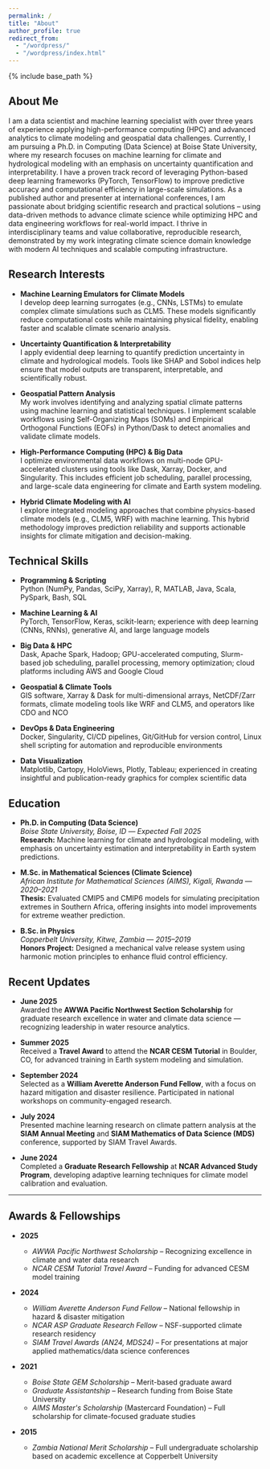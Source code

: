 ```yaml
---
permalink: /
title: "About"
author_profile: true
redirect_from: 
  - "/wordpress/"
  - "/wordpress/index.html"
---
```


{% include base_path %}

## About Me

I am a data scientist and machine learning specialist with over three years of experience applying high-performance computing (HPC) and advanced analytics to climate modeling and geospatial data challenges. Currently, I am pursuing a Ph.D. in Computing (Data Science) at Boise State University, where my research focuses on machine learning for climate and hydrological modeling with an emphasis on uncertainty quantification and interpretability. I have a proven track record of leveraging Python-based deep learning frameworks (PyTorch, TensorFlow) to improve predictive accuracy and computational efficiency in large-scale simulations. As a published author and presenter at international conferences, I am passionate about bridging scientific research and practical solutions – using data-driven methods to advance climate science while optimizing HPC and data engineering workflows for real-world impact. I thrive in interdisciplinary teams and value collaborative, reproducible research, demonstrated by my work integrating climate science domain knowledge with modern AI techniques and scalable computing infrastructure.

## Research Interests

- **Machine Learning Emulators for Climate Models**  
  I develop deep learning surrogates (e.g., CNNs, LSTMs) to emulate complex climate simulations such as CLM5. These models significantly reduce computational costs while maintaining physical fidelity, enabling faster and scalable climate scenario analysis.

- **Uncertainty Quantification & Interpretability**  
  I apply evidential deep learning to quantify prediction uncertainty in climate and hydrological models. Tools like SHAP and Sobol indices help ensure that model outputs are transparent, interpretable, and scientifically robust.

- **Geospatial Pattern Analysis**  
  My work involves identifying and analyzing spatial climate patterns using machine learning and statistical techniques. I implement scalable workflows using Self-Organizing Maps (SOMs) and Empirical Orthogonal Functions (EOFs) in Python/Dask to detect anomalies and validate climate models.

- **High-Performance Computing (HPC) & Big Data**  
  I optimize environmental data workflows on multi-node GPU-accelerated clusters using tools like Dask, Xarray, Docker, and Singularity. This includes efficient job scheduling, parallel processing, and large-scale data engineering for climate and Earth system modeling.

- **Hybrid Climate Modeling with AI**  
  I explore integrated modeling approaches that combine physics-based climate models (e.g., CLM5, WRF) with machine learning. This hybrid methodology improves prediction reliability and supports actionable insights for climate mitigation and decision-making.

## Technical Skills

- **Programming & Scripting**  
  Python (NumPy, Pandas, SciPy, Xarray), R, MATLAB, Java, Scala, PySpark, Bash, SQL

- **Machine Learning & AI**  
  PyTorch, TensorFlow, Keras, scikit-learn; experience with deep learning (CNNs, RNNs), generative AI, and large language models

- **Big Data & HPC**  
  Dask, Apache Spark, Hadoop; GPU-accelerated computing, Slurm-based job scheduling, parallel processing, memory optimization; cloud platforms including AWS and Google Cloud

- **Geospatial & Climate Tools**  
  GIS software, Xarray & Dask for multi-dimensional arrays, NetCDF/Zarr formats, climate modeling tools like WRF and CLM5, and operators like CDO and NCO

- **DevOps & Data Engineering**  
  Docker, Singularity, CI/CD pipelines, Git/GitHub for version control, Linux shell scripting for automation and reproducible environments

- **Data Visualization**  
  Matplotlib, Cartopy, HoloViews, Plotly, Tableau; experienced in creating insightful and publication-ready graphics for complex scientific data


## Education

- **Ph.D. in Computing (Data Science)**  
  *Boise State University, Boise, ID* — *Expected Fall 2025*  
  **Research:** Machine learning for climate and hydrological modeling, with emphasis on uncertainty estimation and interpretability in Earth system predictions.

- **M.Sc. in Mathematical Sciences (Climate Science)**  
  *African Institute for Mathematical Sciences (AIMS), Kigali, Rwanda* — *2020–2021*  
  **Thesis:** Evaluated CMIP5 and CMIP6 models for simulating precipitation extremes in Southern Africa, offering insights into model improvements for extreme weather prediction.

- **B.Sc. in Physics**  
  *Copperbelt University, Kitwe, Zambia* — *2015–2019*  
  **Honors Project:** Designed a mechanical valve release system using harmonic motion principles to enhance fluid control efficiency.

## Recent Updates

- **June 2025**  
  Awarded the **AWWA Pacific Northwest Section Scholarship** for graduate research excellence in water and climate data science — recognizing leadership in water resource analytics.

- **Summer 2025**  
  Received a **Travel Award** to attend the **NCAR CESM Tutorial** in Boulder, CO, for advanced training in Earth system modeling and simulation.

- **September 2024**  
  Selected as a **William Averette Anderson Fund Fellow**, with a focus on hazard mitigation and disaster resilience. Participated in national workshops on community-engaged research.

- **July 2024**  
  Presented machine learning research on climate pattern analysis at the **SIAM Annual Meeting** and **SIAM Mathematics of Data Science (MDS)** conference, supported by SIAM Travel Awards.

- **June 2024**  
  Completed a **Graduate Research Fellowship** at **NCAR Advanced Study Program**, developing adaptive learning techniques for climate model calibration and evaluation.

---

## Awards & Fellowships

- **2025**  
  - *AWWA Pacific Northwest Scholarship* – Recognizing excellence in climate and water data research  
  - *NCAR CESM Tutorial Travel Award* – Funding for advanced CESM model training

- **2024**  
  - *William Averette Anderson Fund Fellow* – National fellowship in hazard & disaster mitigation  
  - *NCAR ASP Graduate Research Fellow* – NSF-supported climate research residency  
  - *SIAM Travel Awards (AN24, MDS24)* – For presentations at major applied mathematics/data science conferences

- **2021**  
  - *Boise State GEM Scholarship* – Merit-based graduate award  
  - *Graduate Assistantship* – Research funding from Boise State University  
  - *AIMS Master's Scholarship* (Mastercard Foundation) – Full scholarship for climate-focused graduate studies

- **2015**  
  - *Zambia National Merit Scholarship* – Full undergraduate scholarship based on academic excellence at Copperbelt University

